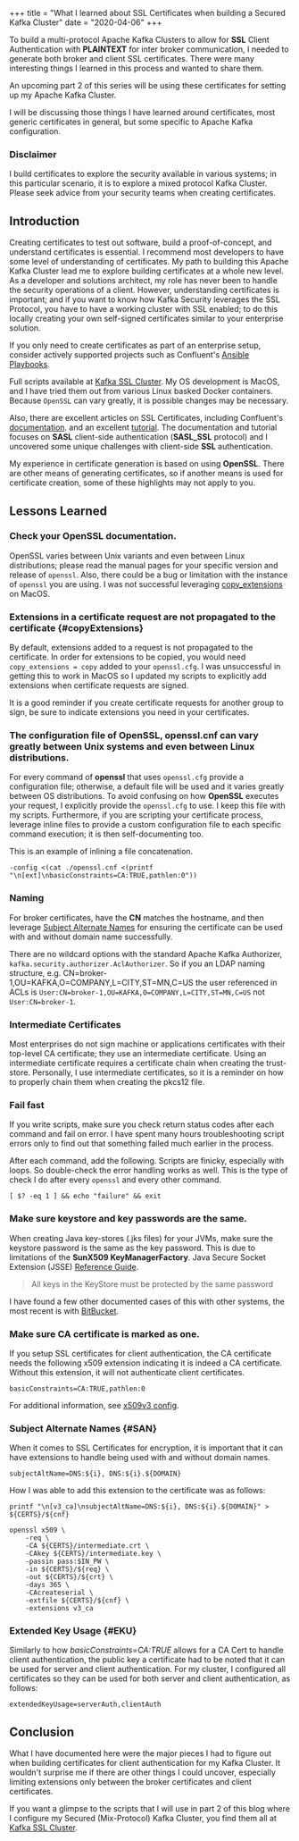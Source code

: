 +++
title = "What I learned about SSL Certificates when building a Secured Kafka Cluster"
date = "2020-04-06"
+++

To build a multi-protocol Apache Kafka Clusters to allow for __SSL__ Client Authentication with
__PLAINTEXT__ for inter broker communication, I needed to generate both broker and client SSL certificates.
There were many interesting things I learned in this process and wanted to share them.

An upcoming part 2 of this series will be using these certificates for setting up my Apache Kafka Cluster.

I will be discussing those things I have learned around certificates, most generic certificates in general, but some
specific to Apache Kafka configuration.

### Disclaimer

I build certificates to explore the security available in various systems; in this particular scenario, it is
to explore a mixed protocol Kafka Cluster. Please seek advice from your security teams when creating certificates. 

## Introduction

Creating certificates to test out software, build a proof-of-concept, and understand certificates is essential. 
I recommend most developers to have some level of understanding of certificates. My path to building this Apache Kafka Cluster 
lead me to explore building certificates at a whole new level. As a developer and solutions architect, my role has never been
to handle the security operations of a client. However, understanding certificates is important; and if you want
to know how Kafka Security leverages the SSL Protocol, you have to have a working cluster with SSL enabled; to do this
locally creating your own self-signed certificates similar to your enterprise solution.

If you only need to create certificates as part of an enterprise setup, consider actively supported
projects such as Confluent's [Ansible Playbooks](https://docs.confluent.io/current/installation/cp-ansible/index.html).

Full scripts available at [Kafka SSL Cluster](https://www.gethub.com/nbuesing/kafka-ssl-cluster).
My OS development is MacOS, and I have tried them out from various Linux basked Docker containers. Because `OpenSSL`
can vary greatly, it is possible changes may be necessary.

Also, there are excellent articles on SSL Certificates, including Confluent's [documentation](https://docs.confluent.io/current/kafka/authentication_ssl.html).
and an excellent [tutorial](https://docs.confluent.io/current/security/security_tutorial.html#generating-keys-certs).
The documentation and tutorial focuses on __SASL__ client-side authentication (__SASL_SSL__ protocol) 
and I uncovered some unique challenges with client-side __SSL__ authentication.

My experience in certificate generation is based on using __OpenSSL__. There are other means of generating certificates,
so if another means is used for certificate creation, some of these highlights may not apply to you.

## Lessons Learned

### Check your OpenSSL documentation.

OpenSSL varies between Unix variants and even between Linux distributions; please read the manual pages for your specific
version and release of `openssl`. Also, there could be a bug or limitation with the instance of  `openssl` you are using.
I was not successful leveraging [copy_extensions](#copyExtensions) on MacOS.

### Extensions in a certificate request are not propagated to the certificate {#copyExtensions}

By default, extensions added to a request is not propagated to the certificate.  In order for extensions to be copied, 
you would need `copy_extensions = copy` added to your `openssl.cfg`. I was unsuccessful in getting this to work in 
MacOS so I updated my scripts to explicitly add extensions when certificate requests are signed. 

It is a good reminder if you create certificate requests for another group to sign, be sure to indicate extensions you
need in your certificates.

### The configuration file of OpenSSL, __openssl.cnf__ can vary greatly between Unix systems and even between Linux distributions.

For every command of __openssl__ that uses `openssl.cfg` provide a configuration file; otherwise, a default file will be used
and it varies greatly between OS distributions. To avoid confusing on how __OpenSSL__ executes your request, I explicitly
provide the `openssl.cfg` to use. I keep this file with my scripts. Furthermore, if you are scripting your certificate
process, leverage inline files to provide a custom configuration file to each specific command execution; it is then
self-documenting too.

This is an example of inlining a file concatenation.

```
-config <(cat ./openssl.cnf <(printf "\n[ext]\nbasicConstraints=CA:TRUE,pathlen:0"))
```

### Naming

For broker certificates, have the __CN__ matches the hostname, and then leverage [Subject Alternate Names](#SAN) for
ensuring the certificate can be used with and without domain name successfully.

There are no wildcard options with the standard Apache Kafka Authorizer, `kafka.security.authorizer.AclAuthorizer`.
So if you an LDAP naming structure, e.g. CN=broker-1,OU=KAFKA,O=COMPANY,L=CITY,ST=MN,C=US the user referenced in ACLs
is `User:CN=broker-1,OU=KAFKA,O=COMPANY,L=CITY,ST=MN,C=US` not `User:CN=broker-1`.

### Intermediate Certificates

Most enterprises do not sign machine or applications certificates with their top-level CA certificate; they use an 
intermediate certificate. Using an intermediate certificate requires a certificate chain when creating the trust-store. 
Personally, I use intermediate certificates, so it is a reminder on how to properly chain them when creating the pkcs12 file.

### Fail fast

If you write scripts, make sure you check return status codes after each command and fail on error.  I have spent many hours
troubleshooting script errors only to find out that something failed much earlier in the process.

After each command, add the following. Scripts are finicky, especially with loops. So double-check the error handling 
works as well. This is the type of check I do after every `openssl` and every other command.
 
```
[ $? -eq 1 ] && echo "failure" && exit
```

### Make sure keystore and key passwords are the same.

When creating Java key-stores (.jks files) for your JVMs, make sure the keystore password is the same as the key password.
This is due to limitations of the __SunX509 KeyManagerFactory__.  Java Secure Socket Extension (JSSE) [Reference Guide](https://docs.oracle.com/en/java/javase/11/security/java-secure-socket-extension-jsse-reference-guide.html#GUID-65A7A023-AE02-4A95-8210-386AE6F18EB5).

> All keys in the KeyStore must be protected by the same password 

I have found a few other documented cases of this with other systems, the most recent is with [BitBucket](https://confluence.atlassian.com/bitbucketserverkb/bitbucket-server-fails-to-start-with-ssl-java-security-unrecoverablekeyexception-cannot-recover-key-814205872.html).

### Make sure CA certificate is marked as one.

If you setup SSL certificates for client authentication, the CA certificate needs the following x509 extension indicating it is
indeed a CA certificate. Without this extension, it will not authenticate client certificates.

```
basicConstraints=CA:TRUE,pathlen:0
```

For additional information, see [x509v3 config](https://www.openssl.org/docs/man1.0.2/man5/x509v3_config.html).

### Subject Alternate Names {#SAN}

When it comes to SSL Certificates for encryption, it is important that it can have extensions to handle being used with and without
domain names.

```
subjectAltName=DNS:${i}, DNS:${i}.${DOMAIN}
```

How I was able to add this extension to the certificate was as follows:

```
printf "\n[v3_ca]\nsubjectAltName=DNS:${i}, DNS:${i}.${DOMAIN}" > ${CERTS}/${cnf}

openssl x509 \
	-req \
	-CA ${CERTS}/intermediate.crt \
	-CAkey ${CERTS}/intermediate.key \
	-passin pass:$IN_PW \
	-in ${CERTS}/${req} \
	-out ${CERTS}/${crt} \
	-days 365 \
	-CAcreateserial \
    -extfile ${CERTS}/${cnf} \
	-extensions v3_ca
```

### Extended Key Usage {#EKU}

Similarly to how _basicConstraints=CA:TRUE_ allows for a CA Cert to handle client authentication, the public
key a certificate had to be noted that it can be used for server and client authentication. For my cluster,
I configured all certificates so they can be used for both server and client authentication, as follows:

```
extendedKeyUsage=serverAuth,clientAuth
```

## Conclusion

What I have documented here were the major pieces I had to figure out when building certificates for client authentication
for my Kafka Cluster. It wouldn't surprise me if there are other things I could uncover, especially limiting extensions
only between the broker certificates and client certificates.
 
If you want a glimpse to the scripts that I will use in part 2 of this blog where I configure my Secured (Mix-Protocol)
Kafka Cluster, you find them all at [Kafka SSL Cluster](https://www.gethub.com/nbuesing/kafka-ssl-cluster).

